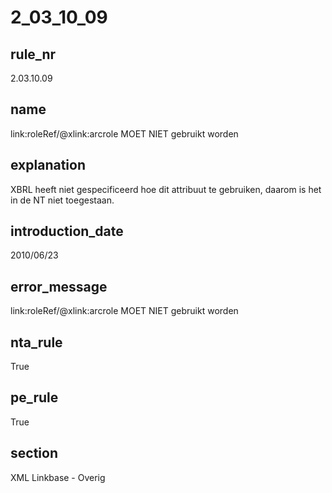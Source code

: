 # 2_03_10_09

## rule_nr
2.03.10.09

## name
link:roleRef/@xlink:arcrole MOET NIET gebruikt worden

## explanation
XBRL heeft niet gespecificeerd hoe dit attribuut te gebruiken, daarom is het in de NT niet toegestaan.

## introduction_date
2010/06/23

## error_message
link:roleRef/@xlink:arcrole MOET NIET gebruikt worden

## nta_rule
True

## pe_rule
True

## section
XML Linkbase - Overig

